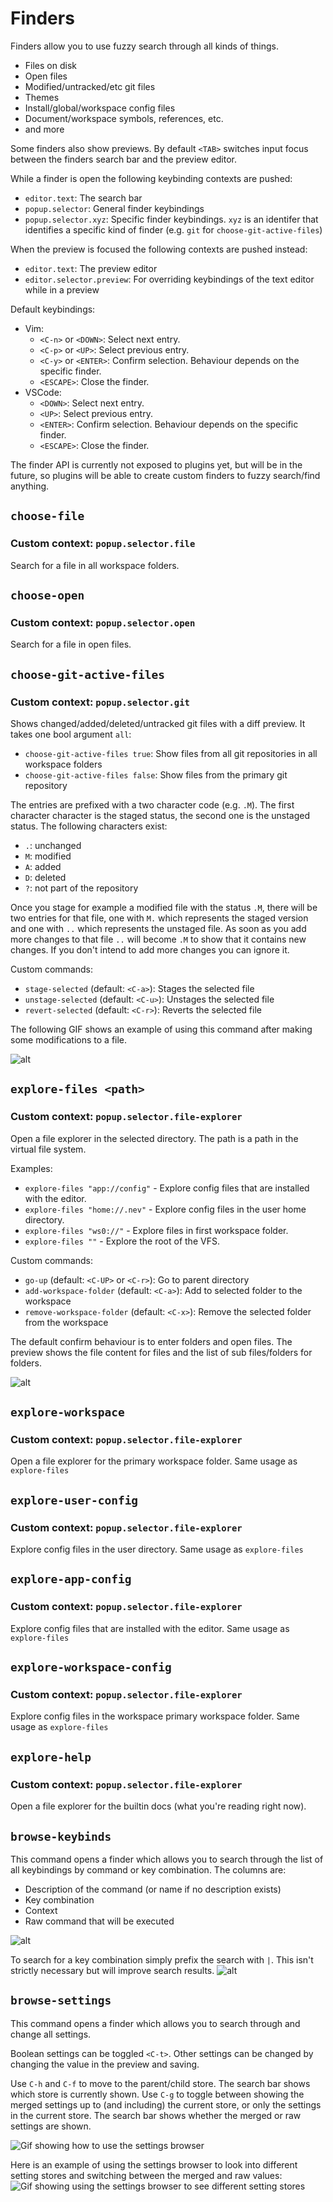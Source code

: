 # Finders

Finders allow you to use fuzzy search through all kinds of things.
- Files on disk
- Open files
- Modified/untracked/etc git files
- Themes
- Install/global/workspace config files
- Document/workspace symbols, references, etc.
- and more

Some finders also show previews. By default `<TAB>` switches input focus between the finders search bar and the preview editor.

While a finder is open the following keybinding contexts are pushed:
- `editor.text`: The search bar
- `popup.selector`: General finder keybindings
- `popup.selector.xyz`: Specific finder keybindings. `xyz` is an identifer that identifies a specific kind of finder (e.g. `git` for `choose-git-active-files`)

When the preview is focused the following contexts are pushed instead:
- `editor.text`: The preview editor
- `editor.selector.preview`: For overriding keybindings of the text editor while in a preview

Default keybindings:
- Vim:
  - `<C-n>` or `<DOWN>`: Select next entry.
  - `<C-p>` or `<UP>`: Select previous entry.
  - `<C-y>` or `<ENTER>`: Confirm selection. Behaviour depends on the specific finder.
  - `<ESCAPE>`: Close the finder.
- VSCode:
  - `<DOWN>`: Select next entry.
  - `<UP>`: Select previous entry.
  - `<ENTER>`: Confirm selection. Behaviour depends on the specific finder.
  - `<ESCAPE>`: Close the finder.

The finder API is currently not exposed to plugins yet, but will be in the future, so plugins will be able to create
custom finders to fuzzy search/find anything.

## `choose-file`
### Custom context: `popup.selector.file`
Search for a file in all workspace folders.

## `choose-open`
### Custom context: `popup.selector.open`
Search for a file in open files.

## `choose-git-active-files`
### Custom context: `popup.selector.git`

Shows changed/added/deleted/untracked git files with a diff preview.
It takes one bool argument `all`:
- `choose-git-active-files true`: Show files from all git repositories in all workspace folders
- `choose-git-active-files false`: Show files from the primary git repository

The entries are prefixed with a two character code (e.g. `.M`).
The first character character is the staged status, the second one is the unstaged status.
The following characters exist:
- `.`: unchanged
- `M`: modified
- `A`: added
- `D`: deleted
- `?`: not part of the repository

Once you stage for example a modified file with the status `.M`, there will be two
entries for that file, one with `M.` which represents the staged version and one with `..` which represents the unstaged file.
As soon as you add more changes to that file `..` will become `.M` to show that it contains new changes.
If you don't intend to add more changes you can ignore it.

Custom commands:
- `stage-selected` (default: `<C-a>`): Stages the selected file
- `unstage-selected` (default: `<C-u>`): Unstages the selected file
- `revert-selected` (default: `<C-r>`): Reverts the selected file

The following GIF shows an example of using this command after making some modifications to a file.

![alt](https://raw.githubusercontent.com/Nimaoth/NevScreenshots/main/git.gif)

## `explore-files <path>`
### Custom context: `popup.selector.file-explorer`
Open a file explorer in the selected directory. The path is a path in the virtual file system.

Examples:
- `explore-files "app://config"` - Explore config files that are installed with the editor.
- `explore-files "home://.nev"` - Explore config files in the user home directory.
- `explore-files "ws0://"` - Explore files in first workspace folder.
- `explore-files ""` - Explore the root of the VFS.

Custom commands:
- `go-up` (default: `<C-UP>` or `<C-r>`): Go to parent directory
- `add-workspace-folder` (default: `<C-a>`): Add to selected folder to the workspace
- `remove-workspace-folder` (default: `<C-x>`): Remove the selected folder from the workspace

The default confirm behaviour is to enter folders and open files.
The preview shows the file content for files and the list of sub files/folders for folders.

![alt](https://raw.githubusercontent.com/Nimaoth/NevScreenshots/main/explore-files.png)

## `explore-workspace`
### Custom context: `popup.selector.file-explorer`
Open a file explorer for the primary workspace folder.
Same usage as `explore-files`

## `explore-user-config`
### Custom context: `popup.selector.file-explorer`
Explore config files in the user directory.
Same usage as `explore-files`

## `explore-app-config`
### Custom context: `popup.selector.file-explorer`
Explore config files that are installed with the editor.
Same usage as `explore-files`

## `explore-workspace-config`
### Custom context: `popup.selector.file-explorer`
Explore config files in the workspace primary workspace folder.
Same usage as `explore-files`

## `explore-help`
### Custom context: `popup.selector.file-explorer`
Open a file explorer for the builtin docs (what you're reading right now).

## `browse-keybinds`

This command opens a finder which allows you to search through the list of all keybindings by command or key combination.
The columns are:
- Description of the command (or name if no description exists)
- Key combination
- Context
- Raw command that will be executed

![alt](https://raw.githubusercontent.com/Nimaoth/NevScreenshots/main/browse-keybinds-command.png)

To search for a key combination simply prefix the search with `|`. This isn't strictly necessary but will improve search results.
![alt](https://raw.githubusercontent.com/Nimaoth/NevScreenshots/main/browse-keybinds-key.png)

## `browse-settings`

This command opens a finder which allows you to search through and change all settings.

Boolean settings can be toggled `<C-t>`. Other settings can be changed by changing the value in the preview and saving.

Use `C-h` and `C-f` to move to the parent/child store. The search bar shows which store is currently shown.
Use `C-g` to toggle between showing the merged settings up to (and including) the current store, or only the settings in the current store. The search bar shows whether the merged or raw settings are shown.

![Gif showing how to use the settings browser](https://raw.githubusercontent.com/Nimaoth/NevScreenshots/main/settings_browser1.gif)

Here is an example of using the settings browser to look into different setting stores and switching between the merged and raw values:
![Gif showing using the settings browser to see different setting stores](https://raw.githubusercontent.com/Nimaoth/NevScreenshots/main/settings_browser2.gif)
